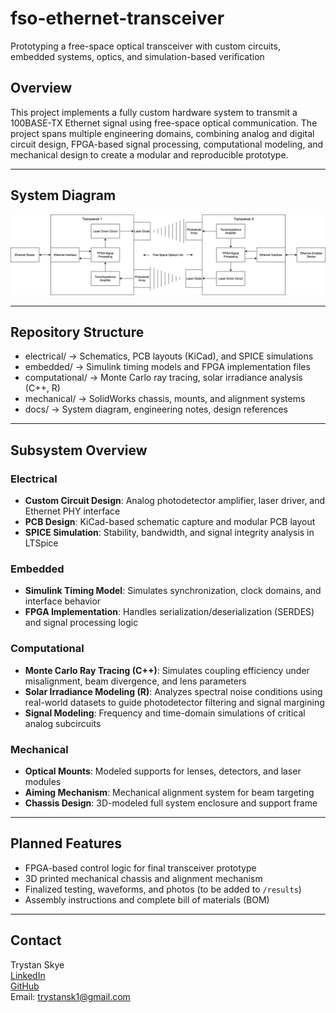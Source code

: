 # fso-ethernet-transceiver
Prototyping a free-space optical transceiver with custom circuits, embedded systems, optics, and simulation-based verification

## Overview

This project implements a fully custom hardware system to transmit a 100BASE-TX Ethernet signal using free-space optical communication. The project spans multiple engineering domains, combining analog and digital circuit design, FPGA-based signal processing, computational modeling, and mechanical design to create a modular and reproducible prototype.

---

## System Diagram

![Block Diagram](./docs/block-diagram.svg)

---

## Repository Structure

- electrical/ → Schematics, PCB layouts (KiCad), and SPICE simulations
- embedded/ → Simulink timing models and FPGA implementation files
- computational/ → Monte Carlo ray tracing, solar irradiance analysis (C++, R)
- mechanical/ → SolidWorks chassis, mounts, and alignment systems
- docs/ → System diagram, engineering notes, design references

---

## Subsystem Overview

### Electrical
- **Custom Circuit Design**: Analog photodetector amplifier, laser driver, and Ethernet PHY interface
- **PCB Design**: KiCad-based schematic capture and modular PCB layout
- **SPICE Simulation**: Stability, bandwidth, and signal integrity analysis in LTSpice

### Embedded
- **Simulink Timing Model**: Simulates synchronization, clock domains, and interface behavior
- **FPGA Implementation**: Handles serialization/deserialization (SERDES) and signal processing logic

### Computational
- **Monte Carlo Ray Tracing (C++)**: Simulates coupling efficiency under misalignment, beam divergence, and lens parameters
- **Solar Irradiance Modeling (R)**: Analyzes spectral noise conditions using real-world datasets to guide photodetector filtering and signal margining
- **Signal Modeling**: Frequency and time-domain simulations of critical analog subcircuits

### Mechanical
- **Optical Mounts**: Modeled supports for lenses, detectors, and laser modules
- **Aiming Mechanism**: Mechanical alignment system for beam targeting
- **Chassis Design**: 3D-modeled full system enclosure and support frame

---

## Planned Features

- FPGA-based control logic for final transceiver prototype
- 3D printed mechanical chassis and alignment mechanism
- Finalized testing, waveforms, and photos (to be added to `/results`)
- Assembly instructions and complete bill of materials (BOM)

---

## Contact

Trystan Skye  
[LinkedIn](https://www.linkedin.com/in/trystanskye)  
[GitHub](https://github.com/trystanskye)  
Email: trystansk1@gmail.com

